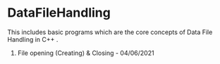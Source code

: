 # DataFileHandling
This includes basic programs which are the core concepts of Data File Handling in C++ .
<br>
  1. File opening (Creating) & Closing - 04/06/2021
  
